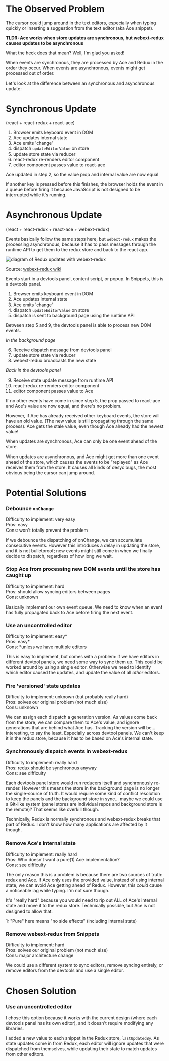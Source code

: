 # The Observed Problem

The cursor could jump around in the text editors, especially when typing quickly or inserting a suggestion from the text editor (aka Ace snippet).

**TLDR: Ace works when store updates are synchronous, but webext-redux causes updates to be asynchronous**

What the heck does that mean? Well, I'm glad you asked!

When events are synchronous, they are processed by Ace and Redux in the order they occur. When events are asynchronous, events might get processed out of order.

Let's look at the difference between an synchronous and asynchronous update:

# Synchronous Update

(react + react-redux + react-ace)

1. Browser emits keyboard event in DOM
2. Ace updates internal state
3. Ace emits 'change'
4. dispatch `updateEditorValue` on store
5. update store state via reducer
6. react-redux re-renders editor component
7. editor component passes value to react-ace

Ace updated in step 2, so the value prop and internal value are now equal

If another key is pressed before this finishes, the browser holds the event in a queue before firing it because JavaScript is not designed to be interrupted while it's running.

# Asynchronous Update

(react + react-redux + react-ace + webext-redux)

Events basically follow the same steps here, but `webext-redux` makes the processing asynchronous, because it has to pass messages through the runtime API to get them to the redux store and back to the react app.

![diagram of Redux updates with webext-redux](https://camo.githubusercontent.com/1eb2b13d733b8ade35770c439473bb1cf5bd3ef5/68747470733a2f2f692e696d6775722e636f6d2f33454e554d6a302e706e67)

Source: [webext-redux wiki](https://github.com/tshaddix/webext-redux/wiki/Introduction#webext-redux)

Events start in a devtools panel, content script, or popup. In Snippets, this is a devtools panel.

1. Browser emits keyboard event in DOM
2. Ace updates internal state
3. Ace emits 'change'
4. dispatch `updateEditorValue` on store
5. dispatch is sent to background page using the runtime API

Between step 5 and 9, the devtools panel is able to process new DOM events.

_In the background page_

6. Receive dispatch message from devtools panel
7. update store state via reducer
8. webext-redux broadcasts the new state

_Back in the devtools panel_

9. Receive state update message from runtime API
10. react-redux re-renders editor component
11. editor component passes value to Ace

If no other events have come in since step 5, the prop passed to react-ace and Ace's value are now equal, and there's no problem.

However, if Ace has already received other keyboard events, the store will have an old value. (The new value is still propagating through the same process). Ace gets the stale value, even though Ace already had the newest value!

When updates are synchronous, Ace can only be one event ahead of the store.

When updates are asynchronous, and Ace might get more than one event ahead of the store, which causes the events to be "replayed" as Ace receives them from the store. It causes all kinds of desyc bugs, the most obvious being the cursor can jump around.

# Potential Solutions

### Debounce `onChange`

Difficulty to implement: very easy  
Pros: easy  
Cons: won't totally prevent the problem

If we debounce the dispatching of onChange, we can accumulate consecutive events. However this introduces a delay in updating the store, and it is not bulletproof; new events might still come in when we finally decide to dispatch, regardless of how long we wait.

### Stop Ace from processing new DOM events until the store has caught up

Difficulty to implement: hard  
Pros: should allow syncing editors between pages  
Cons: unknown

Basically implement our own event queue. We need to know when an event has fully propagated back to Ace before firing the next event.

### Use an uncontrolled editor

Difficulty to implement: easy\*  
Pros: easy\*  
Cons: \*unless we have multiple editors

This is easy to implement, but comes with a problem: if we have editors in different devtool panels, we need some way to sync them up. This could be worked around by using a single editor. Otherwise we need to identify which editor caused the updates, and update the value of all _other_ editors.

### Fire 'versioned' state updates

Difficulty to implement: unknown (but probably really hard)  
Pros: solves our original problem (not much else)  
Cons: unknown

We can assign each dispatch a generation version. As values come back from the store, we can compare them to Ace's value, and ignore generations that are behind what Ace has. Tracking the version will be... interesting, to say the least. Especially across devtool panels. We can't keep it in the redux store, because it has to be based on Ace's internal state.

### Synchronously dispatch events in webext-redux

Difficulty to implement: really hard  
Pros: redux should be synchronous anyway  
Cons: see difficulty

Each devtools panel store would run reducers itself and synchronously re-render. However this means the store in the background page is no longer the single-source of truth. It would require some kind of conflict resolution to keep the panels and the background store in sync... maybe we could use a Git-like system (panel stores are individual repos and background store is the remote)? That seems like overkill though.

Technically, Redux is normally synchronous and webext-redux breaks that part of Redux. I don't know how many applications are affected by it though.

### Remove Ace's internal state

Difficulty to implement: really hard  
Pros: Who doesn't want a pure(1) Ace implementation?  
Cons: see difficulty

The only reason this is a problem is because there are two sources of truth: redux and Ace. If Ace only uses the provided value, instead of using internal state, we can avoid Ace getting ahead of Redux. However, this _could_ cause a noticeable lag while typing. I'm not sure though.

It's "really hard" because you would need to rip out ALL of Ace's internal state and move it to the redux store. Technically possible, but Ace is not designed to allow that.

1: "Pure" here means "no side effects" (including internal state)

### Remove webext-redux from Snippets

Difficulty to implement: hard  
Pros: solves our original problem (not much else)  
Cons: major architecture change

We could use a different system to sync editors, remove syncing entirely, or remove editors from the devtools and use a single editor.

# Chosen Solution

### Use an uncontrolled editor

I chose this option because it works with the current design (where each devtools panel has its own editor), and it doesn't require modifying any libraries.

I added a new value to each snippet in the Redux store, `lastUpdatedBy`. As state updates come in from Redux, each editor will ignore updates that were dispatched from themselves, while updating their state to match updates from other editors.
